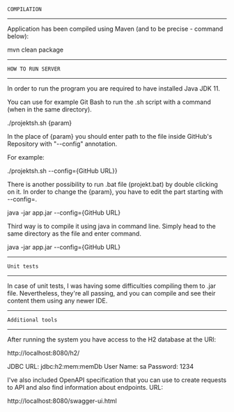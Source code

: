 
    COMPILATION

---------------------------------------------

Application has been compiled using Maven
(and to be precise - command below):

mvn clean package

---------------------------------------------

    HOW TO RUN SERVER

---------------------------------------------

In order to run the program you are required to have installed Java JDK 11.

You can use for example Git Bash to run the .sh script with a command
(when in the same directory).

./projektsh.sh {param}

In the place of {param} you should enter path to the
file inside GitHub's Repository with "--config" annotation. 

For example:

./projektsh.sh --config={GitHub URL}}


There is another possibility to run .bat file (projekt.bat) by double clicking on it.
In order to change the {param}, you have to edit the part starting with --config=.

java -jar app.jar --config={GitHub URL}


Third way is to compile it using java in command line.
Simply head to the same directory as the file and enter command.

java -jar app.jar --config={GitHub URL}

---------------------------------------------

    Unit tests

---------------------------------------------

In case of unit tests, I was having some difficulties compiling them to .jar file.
Nevertheless, they're all passing, and you can compile and see their
content them using any newer IDE.

---------------------------------------------

    Additional tools

---------------------------------------------

After running the system you have access to the H2 database at the URl:

http://localhost:8080/h2/

JDBC URL: jdbc:h2:mem:memDb
User Name: sa
Password: 1234

I've also included OpenAPI specification that you can use to create requests
to API and also find information about endpoints. URL:

http://localhost:8080/swagger-ui.html